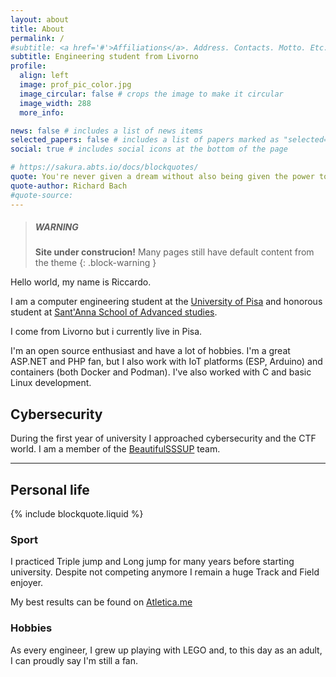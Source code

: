 ```yaml
---
layout: about
title: About
permalink: /
#subtitle: <a href='#'>Affiliations</a>. Address. Contacts. Motto. Etc.
subtitle: Engineering student from Livorno
profile:
  align: left
  image: prof_pic_color.jpg
  image_circular: false # crops the image to make it circular
  image_width: 288
  more_info:

news: false # includes a list of news items
selected_papers: false # includes a list of papers marked as "selected={true}"
social: true # includes social icons at the bottom of the page

# https://sakura.abts.io/docs/blockquotes/
quote: You're never given a dream without also being given the power to make it true
quote-author: Richard Bach
#quote-source:
---
```


> ##### WARNING
>
> **Site under construcion!**
> Many pages still have default content from the theme
{: .block-warning }

Hello world, my name is Riccardo.

I am a computer engineering student at the
[University of Pisa](https://www.unipi.it) and honorous student at
[Sant'Anna School of Advanced studies](https://santannapisa.it).

I come from Livorno but i currently live in Pisa.

I'm an open source enthusiast and have a lot of hobbies.
I'm a great ASP.NET and PHP fan, but I also work with IoT platforms (ESP, Arduino) and containers (both Docker and Podman). I've also worked with C and basic Linux development.

## Cybersecurity

During the first year of university I approached cybersecurity and the CTF world. I am a member of the
[BeautifulSSSUP](https://github.com/BeautifulSSSUP) team.

---

## Personal life

{% include blockquote.liquid %}

### Sport

I practiced Triple jump and Long jump for many years before starting university. Despite not competing anymore I remain a huge Track and Field enjoyer.

My best results can be found on [Atletica.me](https://atletica.me/atleta/Riccardo-Ciucci/335769)

### Hobbies

As every engineer, I grew up playing with LEGO and, to this day as an adult, I can proudly say I'm still a fan.
